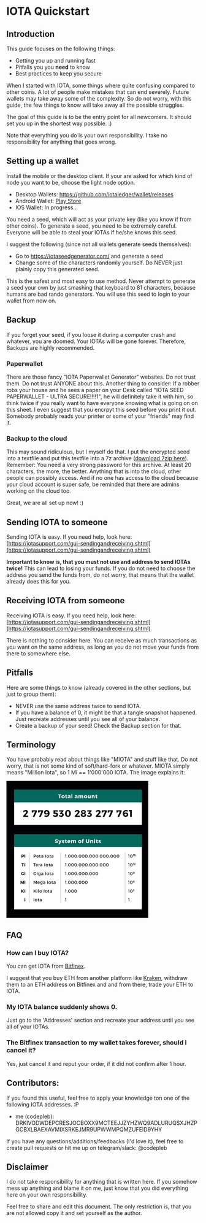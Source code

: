 # IOTA Quickstart


## Introduction
This guide focuses on the following things:

- Getting you up and running fast
- Pitfalls you you **need** to know
- Best practices to keep you secure

When I started with IOTA, some things where quite confusing compared to other coins. A lot of people make mistakes that can end severely. Future wallets may take away some of the complexity. So do not worry, with this guide, the few things to know will take away all the possible struggles.

The goal of this guide is to be the entry point for all newcomers. It should set you up in the shortest way possible. :)

Note that everything you do is your own responsibility. I take no responsibility for anything that goes wrong.


## Setting up a wallet
Install the mobile or the desktop client. If your are asked for which kind of node you want to be, choose the light node option.

- Desktop Wallets: https://github.com/iotaledger/wallet/releases
- Android Wallet: [Play Store](https://play.google.com/store/apps/details?id=org.iota.wallet)
- IOS Wallet: In progress...

You need a seed, which will act as your private key (like you know if from other coins). To generate a seed, you need to be extremely careful. Everyone will be able to steal your IOTAs if he/she knows this seed.

I suggest the following (since not all wallets generate seeds themselves):
- Go to https://iotaseedgenerator.com/ and generate a seed
- Change some of the characters randomly yourself. Do NEVER just plainly copy this generated seed.

This is the safest and most easy to use method. Never attempt to generate a seed your own by just smashing that keyboard to 81 characters, because humans are bad rando generators.
You will use this seed to login to your wallet from now on.


## Backup
If you forget your seed, if you loose it during a computer crash and whatever, you are doomed. Your IOTAs will be gone forever. Therefore, Backups are highly recommended.

### Paperwallet
There are those fancy "IOTA Paperwallet Generator" websites. Do not trust them. Do not trust ANYONE about this. Another thing to consider: If a robber robs your house and he sees a paper on your Desk called "IOTA SEED PAPERWALLET - ULTRA SECURE!!!!1", he will definitely take it with him, so think twice if you really want to have everyone knowing what is going on on this sheet. I even suggest that you encrpyt this seed before you print it out. Somebody probably reads your printer or some of your "friends" may find it.

### Backup to the cloud
This may sound ridiculous, but I myself do that. I put the encrypted seed into a textfile and put this textfile into a 7z archive ([download 7zip here](http://7-zip.org/)). Remember: You need a very strong password for this archive. At least 20 characters, the more, the better. Anything that is into the cloud, other people can possibly access. And if no one has access to the cloud because your cloud account is super safe, be reminded that there are admins working on the cloud too.

Great, we are all set up now! :)


## Sending IOTA to someone
Sending IOTA is easy. If you need help, look here: [https://iotasupport.com/gui-sendingandreceiving.shtml](https://iotasupport.com/gui-sendingandreceiving.shtml)

**Important to know is, that you must not use and address to send IOTAs twice!** This can lead to losing your funds. If you do not need to choose the address you send the funds from, do not worry, that means that the wallet already does this for you. 

## Receiving IOTA from someone
Receiving IOTA is easy. If you need help, look here: [https://iotasupport.com/gui-sendingandreceiving.shtml](https://iotasupport.com/gui-sendingandreceiving.shtml)

There is nothing to consider here. You can receive as much transactions as you want on the same address, as long as you do not move your funds from there to somewhere else.


## Pitfalls
Here are some things to know (already covered in the other sections, but just to group them):

- NEVER use the same address twice to send IOTA.
- If you have a balance of 0, it might be that a tangle snapshot happened. Just recreate addresses until you see all of your balance.
- Create a backup of your seed! Check the Backup section for that.


## Terminology
You have probably read about things like "MIOTA" and stuff like that. Do not worry, that is not some kind of soft/hard-fork or whatever. MIOTA simply means "Million Iota", so 1 Mi == 1'000'000 IOTA. The image explains it:

![IOTA Terminology](images/iota_term.jpg)


## FAQ

### How can I buy IOTA?
You can get IOTA from [Bitfinex](https://bitfinex.com/).

I suggest that you buy ETH from another platform like [Kraken](https://www.kraken.com/), withdraw them to an ETH address on Bitfinex and and from there, trade your ETH to IOTA.

### My IOTA balance suddenly shows 0.
Just go to the 'Addresses' section and recreate your address until you see all of your IOTAs.

### The Bitfinex transaction to my wallet takes forever, should I cancel it?
Yes, just cancel it and reput your order, if it did not confirm after 1 hour.


## Contributors:
If you found this useful, feel free to apply your knowledge ton one of the following IOTA addresses. :P

- me (codepleb): DRKIVODWDEPCRESJOCBOXX9MCTEEJJZYHZWQ9ADLURUQSXJHZPGCBXLBAEXAVMIXSRKEJMR9UPWWMPQMZUFEID9YHY

If you have any questions/additions/feedbacks (I'd love it), feel free to create pull requests or hit me up on telegram/slack: @codepleb

## Disclaimer
I do not take responsibility for anything that is written here. If you somehow mess up anything and blame it on me, just know that you did everything here on your own responsibility.


Feel free to share and edit this document. The only restriction is, that you are not allowed copy it and set yourself as the author.
